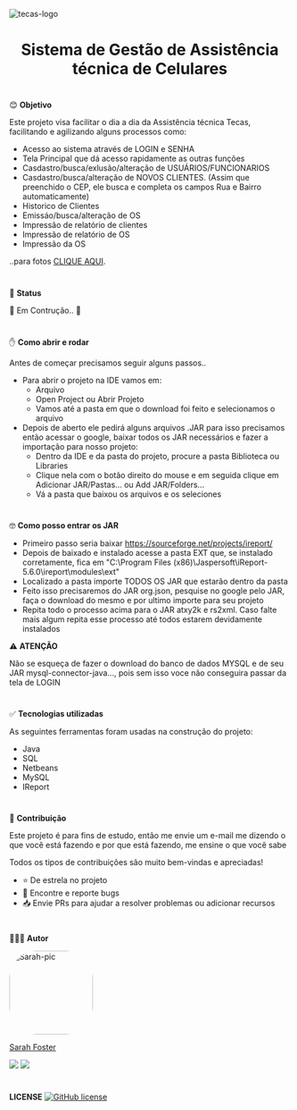 ![tecas-logo](https://user-images.githubusercontent.com/102382880/160869345-f8c865be-1bf0-4d7c-b161-f5262ca0a58a.jpg)
<h1 align="center">Sistema de Gestão de Assistência técnica de Celulares</h1>

#

😊 **Objetivo**
  
  
Este projeto visa facilitar o dia a dia da Assistência técnica Tecas, facilitando e agilizando alguns processos como:

+ Acesso ao sistema através de LOGIN e SENHA
+ Tela Principal que dá acesso rapidamente as outras funções
+ Casdastro/busca/exlusão/alteração de USUÁRIOS/FUNCIONARIOS
+ Casdastro/busca/alteração de NOVOS CLIENTES. (Assim que preenchido o CEP, ele busca e completa os campos Rua e Bairro automaticamente)
+ Historico de Clientes
+ Emissáo/busca/alteração de OS
+ Impressão de relatório de clientes
+ Impressão de relatório de OS
+ Impressão da OS

..para fotos [CLIQUE AQUI](/FOTOS.md).

#

  🚧 **Status**
  
  
  🚧 Em Contrução.. 🚧

#


  ✋ **Como abrir e rodar**
  
  
  Antes de começar precisamos seguir alguns passos..
  + Para abrir o projeto na IDE vamos em:
    + Arquivo
    + Open Project ou Abrir Projeto
    + Vamos até a pasta em que o download foi feito e selecionamos o arquivo
  + Depois de aberto ele pedirá alguns arquivos .JAR para isso precisamos então acessar o google, baixar todos os JAR necessários e fazer a importação para nosso projeto:
    + Dentro da IDE e da pasta do projeto, procure a pasta Biblioteca ou Libraries
    + Clique nela com o botão direito do mouse e em seguida clique em Adicionar JAR/Pastas... ou Add JAR/Folders...
    + Vá a pasta que baixou os arquivos e os seleciones

#

🤓 **Como posso entrar os JAR**


+ Primeiro passo seria baixar https://sourceforge.net/projects/ireport/
+ Depois de baixado e instalado acesse a pasta EXT que, se instalado corretamente, fica em "C:\Program Files (x86)\Jaspersoft\iReport-5.6.0\ireport\modules\ext"
+ Localizado a pasta importe TODOS OS JAR que estarão dentro da pasta
+ Feito isso precisaremos do JAR org.json, pesquise no google pelo JAR, faça o download do mesmo e por ultimo importe para seu projeto
+ Repita todo o processo acima para o JAR atxy2k e rs2xml. Caso falte mais algum repita esse processo até todos estarem devidamente instalados



⚠️ **ATENÇÃO**


Não se esqueça de fazer o download do banco de dados MYSQL e de seu JAR  mysql-connector-java..., pois sem isso voce não conseguira passar da tela de LOGIN

#

✅ **Tecnologias utilizadas**


As seguintes ferramentas foram usadas na construção do projeto:


- Java
- SQL
- Netbeans
- MySQL
- IReport

#

🤝 **Contribuição**


Este projeto é para fins de estudo, então me envie um e-mail me dizendo o que você está fazendo e por que está fazendo, me ensine o que você sabe

Todos os tipos de contribuições são muito bem-vindas e apreciadas!

-   ⭐️ De estrela no projeto
-   🐛 Encontre e reporte bugs
-   📥 Envie PRs para ajudar a resolver problemas ou adicionar recursos


#
🧑‍🤝‍🧑 **Autor**
  

<img alt="Sarah-pic" height="150" style="border-radius:50px;" src="https://media.discordapp.net/attachments/830284116792311820/956971695531499570/download20220305131411.png?width=498&height=498"/>
  
  
  <a href="https://github.com/sarahfosteer"> Sarah Foster </a>


<div> 
  <a href = "mailto:contatosarahfoster@gmail.com"><img src="https://img.shields.io/badge/-Gmail-%23333?style=for-the-badge&logo=gmail&logoColor=white" target="_blank"></a>
  <a href="www.linkedin.com/in/sarah-fosteer" target="_blank"><img src="https://img.shields.io/badge/-LinkedIn-%230077B5?style=for-the-badge&logo=linkedin&logoColor=white" target="_blank"></a> 
</div>

#
 
 **LICENSE**
 [![GitHub license](https://img.shields.io/github/license/sarahfosteer/Assistencia-Tecas)](https://github.com/sarahfosteer/Assistencia-Tecas/blob/main/LICENSE)
 
